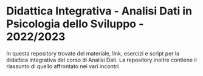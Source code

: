 # Didattica Integrativa - Analisi Dati in Psicologia dello Sviluppo - 2022/2023

In questa repository trovate del materiale, link, esercizi e script per la didattica integrativa del corso di Analisi Dati. La repository inoltre contiene il riassunto di quello affrontato nei vari incontri
